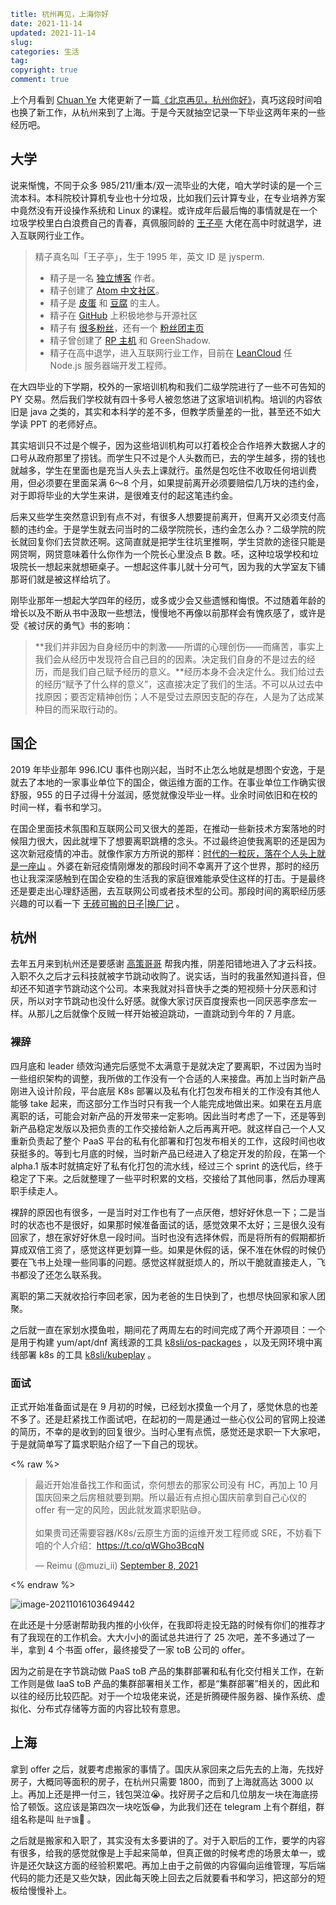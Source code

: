 ```yaml
title: 杭州再见，上海你好
date: 2021-11-14
updated: 2021-11-14
slug:
categories: 生活
tag:
copyright: true
comment: true
```

上个月看到 [Chuan Ye](https://blog.lishun.me/) 大佬更新了一篇[《北京再见，杭州你好》](https://blog.lishun.me/from-beijing-to-hangzhou)，真巧这段时间咱也换了新工作，从杭州来到了上海。于是今天就抽空记录一下毕业这两年来的一些经历吧。

## 大学

说来惭愧，不同于众多 985/211/重本/双一流毕业的大佬，咱大学时读的是一个三流本科。本科院校计算机专业也十分垃圾，比如我们云计算专业，在专业培养方案中竟然没有开设操作系统和 Linux 的课程。或许成年后最后悔的事情就是在一个垃圾学校里白白浪费自己的青春，真佩服同龄的 [王子亭](https://jysperm.me/) 大佬在高中时就退学，进入互联网行业工作。

> 精子真名叫「王子亭」，生于 1995 年，英文 ID 是 jysperm.
>
> - 精子是一名 [独立博客](https://jysperm.me/) 作者。
> - 精子创建了 [Atom 中文社区](https://atom-china.org/)。
> - 精子是 [皮蛋](http://pidan.cat/) 和 [豆腐](http://doufu.cat/) 的主人。
> - 精子在 [GitHub](https://github.com/jysperm) 上积极地参与开源社区
> - 精子有 [很多粉丝](https://jybox.net/members)，还有一个 [粉丝团主页](https://jybox.net/)
> - 精子曾创建了 [RP 主机](http://rpvhost.net/) 和 GreenShadow.
> - 精子在高中退学，进入互联网行业工作，目前在 [LeanCloud](https://leancloud.cn/) 任 Node.js 服务器端开发工程师。

在大四毕业的下学期，校外的一家培训机构和我们二级学院进行了一些不可告知的 PY 交易。然后我们学校就有四十多号人被忽悠进了这家培训机构。培训的内容依旧是 java 之类的，其实和本科学的差不多，但教学质量差的一批，甚至还不如大学读 PPT 的老师好点。

其实培训只不过是个幌子，因为这些培训机构可以打着校企合作培养大数据人才的口号从政府那里了捞钱。而学生只不过是个人头数而已，去的学生越多，捞的钱也就越多，学生在里面也是充当人头去上课就行。虽然是包吃住不收取任何培训费用，但必须要在里面呆满 6～8 个月，如果提前离开必须要赔偿几万块的违约金，对于即将毕业的大学生来讲，是很难支付的起这笔违约金。

后来又些学生突然意识到有点不对，有很多人想要提前离开，但离开又必须支付高额的违约金。于是学生就去问当时的二级学院院长，违约金怎么办？二级学院的院长就回复你们去贷款还啊。这简直就是把学生往坑里推啊，学生贷款的途径只能是网贷啊，网贷意味着什么你作为一个院长心里没点 B 数。呸，这种垃圾学校和垃圾院长一想起来就想砸桌子。一想起这件事儿就十分可气，因为我的大学室友下铺那哥们就是被这样给坑了。

刚毕业那年一想起大学四年的经历，或多或少会又些遗憾和悔恨。不过随着年龄的增长以及不断从书中汲取一些想法，慢慢地不再像以前那样会有愧疚感了，或许是受《被讨厌的勇气》书的影响：

> **我们并非因为自身经历中的刺激——所谓的心理创伤——而痛苦，事实上我们会从经历中发现符合自己目的的因素。决定我们自身的不是过去的经历，而是我们自己赋予经历的意义。**经历本身不会决定什么。我们给过去的经历“赋予了什么样的意义”，这直接决定了我们的生活。不可以从过去中找原因；要否定精神创伤；人不是受过去原因支配的存在，人是为了达成某种目的而采取行动的。

## 国企

2019 年毕业那年 996.ICU 事件也刚兴起，当时不止怎么地就是想图个安逸，于是就去了本地的一家事业单位下的国企，做运维方面的工作。在事业单位工作确实很舒服，955 的日子过得十分滋润，感觉就像没毕业一样。业余时间依旧和在校的时间一样，看书和学习。

在国企里面技术氛围和互联网公司又很大的差距，在推动一些新技术方案落地的时候阻力很大，因此就埋下了想要离职跳槽的念头。不过最终迫使我离职的还是因为这次新冠疫情的冲击。就像作家方方所说的那样：[时代的一粒灰，落在个人头上就是一座山](http://fangfang.blog.caixin.com/archives/220746) 。外婆在新冠疫情刚爆发的那段时间不幸离开了这个世界，那时的经历也让我深深感触到在国企安稳的生活我的家庭很难能承受住这样的打击。于是最终还是要走出心理舒适圈，去互联网公司或者技术型的公司。那段时间的离职经历感兴趣的可以看一下 [无砖可搬的日子|换厂记](https://blog.k8s.li/Brick-removal-note.html) 。

## 杭州

去年五月来到杭州还是要感谢 [高策哥哥](http://gaocegege.com/Blog/about/) 帮我内推，阴差阳错地进入了才云科技。入职不久之后才云科技就被字节跳动收购了。说实话，当时的我虽然知道抖音，但却还不知道字节跳动这个公司。本来我就对抖音快手之类的短视频十分厌恶和讨厌，所以对字节跳动也没什么好感。就像大家讨厌百度搜索也一同厌恶李彦宏一样。从那儿之后就像个反贼一样开始被迫跳动，一直跳动到今年的 7 月底。

### 裸辞

四月底和 leader 绩效沟通完后感觉不太满意于是就决定了要离职，不过因为当时一些组织架构的调整，我所做的工作没有一个合适的人来接盘。再加上当时新产品刚进入设计阶段，平台底层 K8s 部署以及私有化打包发布相关的工作没有其他人能够 take 起来，而这部分工作当时只有我一个人能完成地做出来。如果在五月底离职的话，可能会对新产品的开发带来一定影响。因此当时考虑了一下，还是等到新产品稳定发版以及把负责的工作交接给新人之后再离开吧。就这样自己一个人又重新负责起了整个 PaaS 平台的私有化部署和打包发布相关的工作，这段时间也收获挺多的。等到七月底的时候，当时新产品已经进入了稳定开发的阶段，在第一个 alpha.1 版本时就搞定好了私有化打包的流水线，经过三个 sprint 的迭代后，终于稳定了下来。之后就整理了一些平时积累的文档，交接给了其他同事，然后办理离职手续走人。

裸辞的原因也有很多，一是当时对工作也有了一点厌倦，想好好休息一下；二是当时的状态也不是很好，如果那时候准备面试的话，感觉效果不太好；三是很久没有回家了，想在家好好休息一段时间。当时也没有选择休假，而是将所有的假期都折算成双倍工资了，感觉这样更划算一些。如果是休假的话，保不准在休假的时候仍要在飞书上处理一些同事的问题。感觉这样就挺烦人的，所以干脆就直接走人，飞书都没了还怎么联系我。

离职的第二天就收拾行李回老家，因为老爸的生日快到了，也想尽快回家和家人团聚。

之后就一直在家划水摸鱼啦，期间花了两周左右的时间完成了两个开源项目：一个是用于构建 yum/apt/dnf 离线源的工具 [k8sli/os-packages](https://github.com/k8sli/os-packages) ，以及无网环境中离线部署 k8s 的工具  [k8sli/kubeplay](https://github.com/k8sli/kubeplay) 。

### 面试

正式开始准备面试是在 9 月初的时候，已经划水摸鱼一个月了，感觉休息的也差不多了。还是赶紧找工作面试吧，在起初的一周是通过一些心仪公司的官网上投递的简历，不幸的是收到的回复很少。当时心里有点慌，感觉还是求职一下大家吧，于是就简单写了篇求职贴介绍了一下自己的现状。

<% raw %>

<blockquote class="twitter-tweet"><p lang="zh" dir="ltr">最近开始准备找工作和面试，奈何想去的那家公司没有 HC，再加上 10 月国庆回来之后房租就要到期。所以最近有点担心国庆前拿到自己心仪的 offer 有一定的风险，因此就发篇求职贴😅。<br><br>如果贵司还需要容器/K8s/云原生方面的运维开发工程师或 SRE，不妨看下咱的个人介绍：<a href="https://t.co/qWGho3BcqN">https://t.co/qWGho3BcqN</a></p>&mdash; Reimu (@muzi_ii) <a href="https://twitter.com/muzi_ii/status/1435596851957223432?ref_src=twsrc%5Etfw">September 8, 2021</a></blockquote> <script async src="https://platform.twitter.com/widgets.js" charset="utf-8"></script>

<% endraw %>

![image-20211016103649442](https://p.k8s.li/2021-10-10-from-hangzhou-to-shanghai-01.png)

在此还是十分感谢帮助我内推的小伙伴，在我即将走投无路的时候有你们的推荐才有了我现在的工作机会。大大小小的面试总共进行了 25 次吧，差不多通过了一半，拿到 4 个书面 offer，最终接受了一家 toB 公司的 offer。

因为之前是在字节跳动做 PaaS toB 产品的集群部署和私有化交付相关工作，在新工作则是做 IaaS toB 产品的集群部署相关工作，都是“集群部署”相关的，因此和以往的经历比较匹配。对于一个垃圾佬来说，还是折腾硬件服务器、操作系统、虚拟化、分布式存储等方面的内容比较有意思。

## 上海

拿到 offer 之后，就要考虑搬家的事情了。国庆从家回来之后先去的上海，先找好房子，大概同等面积的房子，在杭州只需要 1800，而到了上海就高达 3000 以上。再加上还是押一付三，钱包哭泣😭。找好房子之后和几位朋友一块在海底捞恰了顿饭。这应该是第四次一块吃饭😂，为此我们还在 telegram 上有个群组，群组名称是叫 `肚子饿`🤣  。

之后就是搬家和入职了，其实没有太多要讲的了。对于入职后的工作，要学的内容有很多，给我的感觉就像是上手起来简单，但真正做的时候考虑的场景太单一，或许是还欠缺这方面的经验积累吧。再加上由于之前做的内容偏向运维管理，写后端代码的能力还是又些欠缺，因此每天晚上回去之后就要看书和学习，把这部分的短板给慢慢补上。

